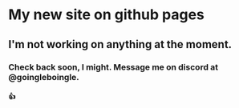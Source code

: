 # My new site on github pages
 
## I'm not working on anything at the moment.
  
### Check back soon, I might. Message me on discord at @goingleboingle.
  
#### 👍
